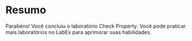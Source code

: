 # Resumo

Parabéns! Você concluiu o laboratório Check Property. Você pode praticar mais laboratórios no LabEx para aprimorar suas habilidades.
